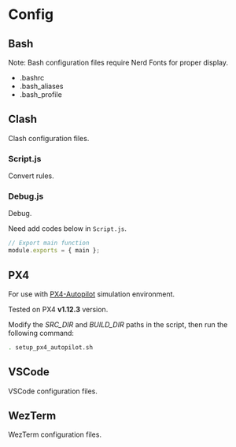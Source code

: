 # Config

## Bash

Note: Bash configuration files require Nerd Fonts for proper display.

- .bashrc
- .bash_aliases
- .bash_profile

## Clash

Clash configuration files.

### Script.js

Convert rules.

### Debug.js

Debug.

Need add codes below in `Script.js`.

```javascript
// Export main function
module.exports = { main };
```

## PX4

For use with [PX4-Autopilot](https://github.com/PX4/PX4-Autopilot) simulation environment.

Tested on PX4 **v1.12.3** version.

Modify the _SRC_DIR_ and _BUILD_DIR_ paths in the script, then run the following command:

```bash
. setup_px4_autopilot.sh
```

## VSCode

VSCode configuration files.

## WezTerm

WezTerm configuration files.
